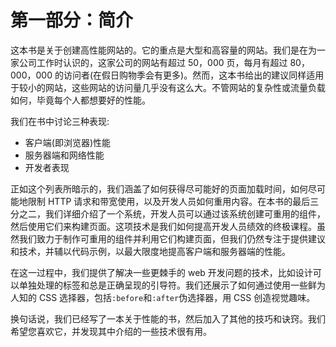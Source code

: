 # 第一部分：简介

这本书是关于创建高性能网站的。它的重点是大型和高容量的网站。我们是在为一家公司工作时认识的，这家公司的网站有超过 50，000 页，每月有超过 80，000，000 的访问者(在假日购物季会有更多)。然而，这本书给出的建议同样适用于较小的网站，这些网站的访问量几乎没有这么大。不管网站的复杂性或流量负载如何，毕竟每个人都想要好的性能。

我们在书中讨论三种表现:

*   客户端(即浏览器)性能
*   服务器端和网络性能
*   开发者表现

正如这个列表所暗示的，我们涵盖了如何获得尽可能好的页面加载时间，如何尽可能地限制 HTTP 请求和带宽使用，以及开发人员如何重用内容。在本书的最后三分之二，我们详细介绍了一个系统，开发人员可以通过该系统创建可重用的组件，然后使用它们来构建页面。这项技术是我们如何提高开发人员绩效的终极课程。虽然我们致力于制作可重用的组件并利用它们构建页面，但我们仍然专注于提供建议和技术，并辅以代码示例，以最大限度地提高客户端和服务器端的性能。

在这一过程中，我们提供了解决一些更棘手的 web 开发问题的技术，比如设计可以单独处理的标签和总是正确呈现的引导符。我们还展示了如何通过使用一些鲜为人知的 CSS 选择器，包括`:before`和`:after`伪选择器，用 CSS 创造视觉趣味。

换句话说，我们已经写了一本关于性能的书，然后加入了其他的技巧和诀窍。我们希望您喜欢它，并发现其中介绍的一些技术很有用。